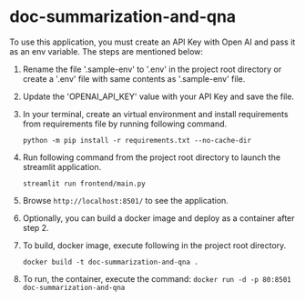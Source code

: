 # doc-summarization-and-qna

To use this application, you must create an API Key with Open AI and pass it as an env variable. The steps are mentioned below:

1. Rename the file '.sample-env' to '.env' in the project root directory or create a '.env' file with same contents as '.sample-env' file.
2. Update the 'OPENAI_API_KEY' value with your API Key and save the file.
    
3. In your terminal, create an virtual environment and install requirements from requirements file by running following command.

   `python -m pip install -r requirements.txt --no-cache-dir`
4. Run following command from the project root directory to launch the streamlit application.

   `streamlit run frontend/main.py`
5. Browse `http://localhost:8501/` to see the application.
6. Optionally, you can build a docker image and deploy as a container after step 2.
7. To build, docker image, execute following in the project root directory.

    `docker build -t doc-summarization-and-qna .`
8. To run, the container, execute the command: `docker run -d -p 80:8501 doc-summarization-and-qna`
